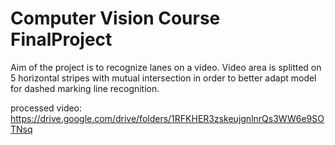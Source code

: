 # Computer Vision Course FinalProject
Aim of the project is to recognize lanes on a video.
Video area is splitted on 5 horizontal stripes with mutual intersection in order to better adapt model for dashed marking line recognition.

processed video: https://drive.google.com/drive/folders/1RFKHER3zskeujgnlnrQs3WW6e9SOTNsq
